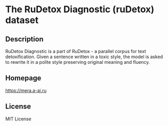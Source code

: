 # The RuDetox Diagnostic (ruDetox) dataset

## Description

RuDetox Diagnostic is a part of RuDetox - a parallel corpus for text
detoxification. Given a sentence written in a toxic style, the model is asked to
rewrite it in a polite style preserving original meaning and fluency.


## Homepage

https://mera.a-ai.ru

## License

MIT License
